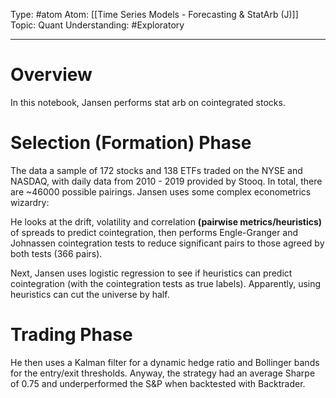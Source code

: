 Type: #atom
Atom: [[Time Series Models - Forecasting & StatArb (J)]]
Topic: Quant 
Understanding: #Exploratory 

----
# Overview

In this notebook, Jansen performs stat arb on cointegrated stocks.

# Selection (Formation) Phase

The data a sample of 172 stocks and 138 ETFs traded on the NYSE and NASDAQ, with daily data from 2010 - 2019 provided by Stooq. In total, there are ~46000 possible pairings. Jansen uses some complex econometrics wizardry:

He looks at the drift, volatility and correlation **(pairwise metrics/heuristics)** of spreads to predict cointegration, then performs Engle-Granger and Johnassen cointegration tests to reduce significant pairs to those agreed by both tests (366 pairs).

Next, Jansen uses logistic regression to see if heuristics can predict cointegration (with the cointegration tests as true labels). Apparently, using heuristics can cut the universe by half.

# Trading Phase

He then uses a Kalman filter for a dynamic hedge ratio and Bollinger bands for the entry/exit thresholds. Anyway, the strategy had an average Sharpe of 0.75 and underperformed the S&P when backtested with Backtrader.
